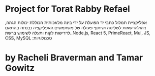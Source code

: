  # Project for Torat Rabby Refael
אפליקציית תמלול כתבי יד הפועלת על ידי בינה מלאכותית הכוללת יכולות הגהה, ניהולהרשאות לשליטה ושיתוף פעולה של משתמשים.האפליקציה נבנתה בהתאם לדרישות לקוח ותעלה לשימוש ברשת..Node.js, React 5, PrimeReact, Mui, JS, CSS, MySQL
:טכנולוגיות
# by Racheli Braverman and Tamar Gowitz
